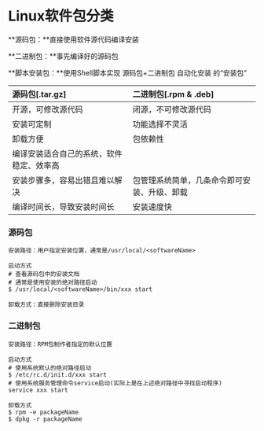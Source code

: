 # Linux软件包分类

**源码包：**直接使用软件源代码编译安装

**二进制包：**事先编译好的源码包

**脚本安装包：**使用Shell脚本实现 源码包+二进制包 自动化安装 的“安装包”

| **源码包\[.tar.gz\]** | **二进制包\[.rpm & .deb\]** |
| :--- | :--- |
| 开源，可修改源代码 | 闭源，不可修改源代码 |
| 安装可定制 | 功能选择不灵活 |
| 卸载方便 | 包依赖性 |
| 编译安装适合自己的系统，软件稳定、效率高 |  |
| 安装步骤多，容易出错且难以解决 | 包管理系统简单，几条命令即可安装、升级、卸载 |
| 编译时间长，导致安装时间长 | 安装速度快 |

### 源码包

```
安装路径：用户指定安装位置，通常是/usr/local/<softwareName>

启动方式
# 查看源码包中的安装文档
# 通常是使用安装的绝对路径启动
$ /usr/local/<softwareName>/bin/xxx start

卸载方式：直接删除安装目录
```

### 二进制包

```
安装路径：RPM包制作者指定的默认位置

启动方式
# 使用系统默认的绝对路径启动
$ /etc/rc.d/init.d/xxx start
# 使用系统服务管理命令service启动(实际上是在上述绝对路径中寻找启动程序)
service xxx start

卸载方式
$ rpm -e packageName
$ dpkg -r packageName
```



